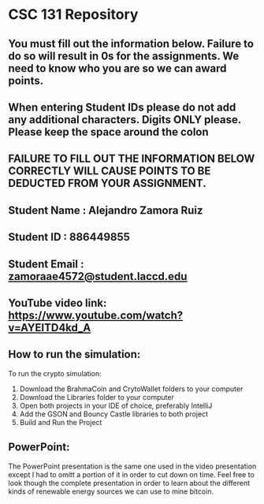 # CSC 131 Repository

## You must fill out the information below. Failure to do so will result in 0s for the assignments. We need to know who you are so we can award points. 

## When entering Student IDs please do not add any additional characters. Digits ONLY please. Please keep the space around the colon

## FAILURE TO FILL OUT THE INFORMATION BELOW CORRECTLY WILL CAUSE POINTS TO BE DEDUCTED FROM YOUR ASSIGNMENT.

## Student Name  : Alejandro Zamora Ruiz

## Student ID    : 886449855

## Student Email : zamoraae4572@student.laccd.edu

## YouTube video link: https://www.youtube.com/watch?v=AYEITD4kd_A

## How to run the simulation: 
To run the crypto simulation:
  1. Download the BrahmaCoin and CrytoWallet folders to your computer
  2. Download the Libraries folder to your computer
  3. Open both projects in your IDE of choice, preferably IntelliJ
  4. Add the GSON and Bouncy Castle libraries to both project
  5. Build and Run the Project
  
## PowerPoint: 
The PowerPoint presentation is the same one used in the video presentation except I had to omitt a portion of it in order to cut down on time. Feel free to look though the complete presentation in order to learn about the different kinds of renewable energy sources we can use to mine bitcoin.
